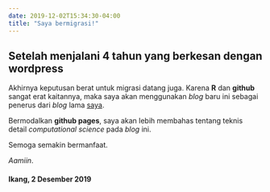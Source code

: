 ```yaml
---
date: 2019-12-02T15:34:30-04:00
title: "Saya bermigrasi!"
---
```


## Setelah menjalani 4 tahun yang berkesan dengan wordpress

Akhirnya keputusan berat untuk migrasi datang juga. Karena __R__ dan __github__ sangat erat kaitannya, maka saya akan menggunakan _blog_ baru ini sebagai penerus dari _blog_ lama [saya](https://passingthroughresearcher.wordpress.com).

Bermodalkan __github pages__, saya akan lebih membahas tentang teknis detail _computational science_ pada _blog_ ini.

Semoga semakin bermanfaat.

_Aamiin_.

#### Ikang, 2 Desember 2019
